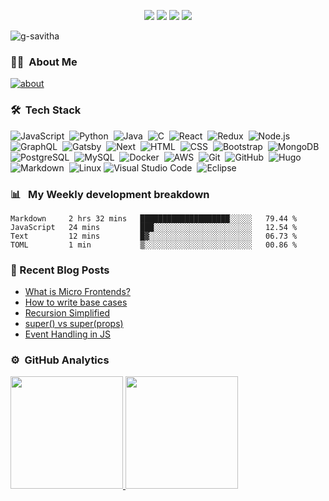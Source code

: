 
<!--<h2 align="center">Hello world <img src="https://media.giphy.com/media/hvRJCLFzcasrR4ia7z/giphy.gif" width="25px">, this is Savitha</h2>
<h3 align="center">I'm interested in full stack development and cloud computing</h3>-->

<p align="center">
<a href="https://www.gsavitha.in"><img src="https://img.shields.io/badge/-Blog%20and%20Portfolio-3423A6?style=flat-square&logo=Google-Chrome&logoColor=white"/></a>
<a href="https://linkedin.com/in/g-savitha"><img src="https://img.shields.io/badge/-Linkedin-0077B5?style=flat-square&logo=Linkedin&logoColor=white"/></a>
<a href="mailto:mailto@gsavitha.in"><img src="https://img.shields.io/badge/-Email-D14836?style=flat-square&logo=Gmail&logoColor=white"/></a>
<a href="https://twitter.com/gsavitha_"><img src= "https://img.shields.io/badge/-Twitter-1769FF?style=flat-square&logo=Twitter&logoColor=white" /> </a>
</p>

<p align="left"> <img src="https://komarev.com/ghpvc/?username=g-savitha" alt="g-savitha" /> </p>

<!--<p align=center><a href="https://github.com/g-savitha"><img src="https://i.imgur.com/IsuPxQn.png?" alt="banner"/></a></p>-->

### 👩‍💻 &nbsp;About Me

<!--<p align=left><a href="https://www.gsavitha.in"><img src="https://i.imgur.com/i8g4w4n.png" title="https://www.gsavitha.in"  /></a></p>-->
<p align=left><a href="https://www.gsavitha.in"><img src="https://i.imgur.com/3NF2wv3.png" title="https://www.gsavitha.in"  alt="about"/></a></p>


<!-- - 🔭 I’m currently working on [github profile readme generator](https://github.com/rahuldkjain/github-profile-readme-generator)
- 🌱 I’m currently learning : **Node**
- 👨‍💻 All of my projects are available at [https://www.gsavitha.in](https://www.gsavitha.in)
- 📝 I regulary write articles at [https://www.gsavitha.in](https://www.gsavitha.in)
- 💬 Ask me anything about : **C, Java, Python, JS, react, node and DSA**
 - 📫 Reach me at : mailto@gsavitha.in
- 😄 Pronouns: **Savvy**
- ⚡ Fun fact: **Green tea over coffee anyday. ✌** -->


### 🛠 &nbsp;Tech Stack

![JavaScript](https://img.shields.io/badge/-JavaScript-333333?style=flat&logo=javascript)&nbsp;
![Python](https://img.shields.io/badge/-Python-333333?style=flat&logo=python)&nbsp;
![Java](https://img.shields.io/badge/-Java-333333?style=flat&logo=Java&logoColor=FFA518)&nbsp;
![C](https://img.shields.io/badge/-C-333333?style=flat&logo=C&logoColor=A8B9CC)&nbsp;
![React](https://img.shields.io/badge/-React-333333?style=flat&logo=react)&nbsp;
![Redux](https://img.shields.io/badge/-Redux-333333?style=flat&logo=redux)&nbsp;
![Node.js](https://img.shields.io/badge/-Node.js-333333?style=flat&logo=node.js)&nbsp;
![GraphQL](https://img.shields.io/badge/-GraphQL-333333?style=flat&logo=graphQL)&nbsp;
![Gatsby](https://img.shields.io/badge/-Gatsby-333333?style=flat&logo=gatsby)&nbsp;
![Next](https://img.shields.io/badge/-Next.js-333333?style=flat&logo=next.js)&nbsp;
![HTML](https://img.shields.io/badge/-HTML-333333?style=flat&logo=HTML5)&nbsp;
![CSS](https://img.shields.io/badge/-CSS-333333?style=flat&logo=CSS3&logoColor=1572B6)&nbsp;
![Bootstrap](https://img.shields.io/badge/-Bootstrap-333333?style=flat&logo=bootstrap&logoColor=563D7C)&nbsp;
![MongoDB](https://img.shields.io/badge/-MongoDB-333333?style=flat&logo=mongodb)&nbsp;
![PostgreSQL](https://img.shields.io/badge/-postgreSQL-333333?style=flat&logo=postgreSQL)&nbsp;
![MySQL](https://img.shields.io/badge/-mySQL-333333?style=flat&logo=mySQL)&nbsp;
![Docker](https://img.shields.io/badge/-Docker-333333?style=flat&logo=docker)&nbsp;
![AWS](https://img.shields.io/badge/-AWS-333333?style=flat&logo=amazon)&nbsp;
![Git](https://img.shields.io/badge/-Git-333333?style=flat&logo=git)&nbsp;
![GitHub](https://img.shields.io/badge/-GitHub-333333?style=flat&logo=github)&nbsp;
![Hugo](https://img.shields.io/badge/-Hugo-333333?style=flat&logo=hugo)&nbsp;
![Markdown](https://img.shields.io/badge/-Markdown-333333?style=flat&logo=markdown)&nbsp;
![Linux](https://img.shields.io/badge/-Linux-333333?style=flat&logo=linux)
![Visual Studio Code](https://img.shields.io/badge/-Visual%20Studio%20Code-333333?style=flat&logo=visual-studio-code&logoColor=007ACC)&nbsp;
![Eclipse](https://img.shields.io/badge/-Eclipse-333333?style=flat&logo=eclipse-ide&logoColor=2C2255)


### 📊 &nbsp; My Weekly development breakdown

<!--START_SECTION:waka-->
```text
Markdown     2 hrs 32 mins   ████████████████████░░░░░   79.44 % 
JavaScript   24 mins         ███░░░░░░░░░░░░░░░░░░░░░░   12.54 % 
Text         12 mins         █▓░░░░░░░░░░░░░░░░░░░░░░░   06.73 % 
TOML         1 min           ▒░░░░░░░░░░░░░░░░░░░░░░░░   00.86 % 
```
<!--END_SECTION:waka-->


### :blue_book: Recent Blog Posts

<!-- BLOG-POST-LIST:START -->
- [What is Micro Frontends?](https://www.gsavitha.in/posts/micro-frontends/)
- [How to write base cases](https://www.gsavitha.in/posts/recursion-base-cases/)
- [Recursion Simplified](https://www.gsavitha.in/posts/recursion-simplified/)
- [super() vs super(props)](https://www.gsavitha.in/posts/super-vs-super-props/)
- [Event Handling in JS](https://www.gsavitha.in/posts/event-handling-in-js/)
<!-- BLOG-POST-LIST:END -->


### ⚙️ &nbsp;GitHub Analytics

<p align="left">
<a href="https://github.com/g-savitha">
  <img height="180em" src="https://github-readme-stats-eight-theta.vercel.app/api?username=g-savitha&show_icons=true&theme=vue-dark&include_all_commits=true&count_private=true" />
  <img height="180em" src="https://github-readme-stats-eight-theta.vercel.app/api/top-langs/?username=g-savitha&layout=compact&exclude_lang=java+r&theme=vue-dark" />
</a>
</p>






